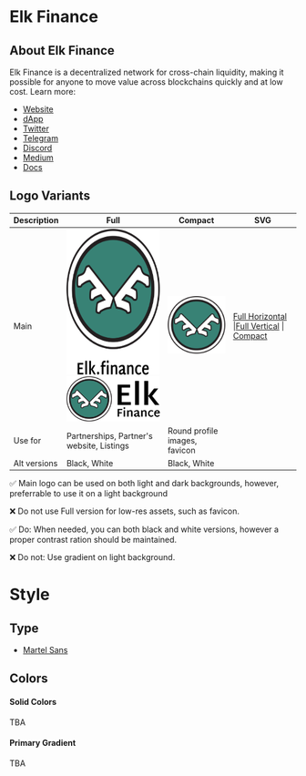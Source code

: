 # Elk Finance

## About Elk Finance

Elk Finance is a decentralized network for cross-chain liquidity, making it possible for anyone to move value across blockchains quickly and at low cost. Learn more:

* [Website](https://elk.finance/)
* [dApp](https://app.elk.finance)
* [Twitter](https://twitter.com/elk_finance)
* [Telegram](https://t.me/joinchat/FxWa-q6m3dQ1YzM0)
* [Discord](https://discord.gg/GhfCMsUvej)
* [Medium](https://elk-finance.medium.com/)
* [Docs](https://docs.elk.finance/)


## Logo Variants

|Description|Full|Compact|SVG|
|---|---|---|---|
|Main|<img src="Logo/elk-logo-full-v1.png" height=256 />  <img src="Logo/elk-logo-full-v2.png" width=256 />|<img src="Logo/elk-logo-compact.png" width=256 />|[Full Horizontal](Logo/SVG/elk-logo-full-v1.svg) \|[Full Vertical](Logo/SVG/elk-logo-full-v2.svg) \| [Compact](Logo/SVG/elk-logo-compact.svg)|
|Use for|Partnerships, Partner's website, Listings|Round profile images, favicon|
|Alt versions|Black, White|Black, White|

✅ Main logo can be used on both light and dark backgrounds, however, preferrable to use it on a light background

❌ Do not use Full version for low-res assets, such as favicon.

✅ Do: When needed, you can both black and white versions, however a proper contrast ration should be maintained.

❌ Do not: Use gradient on light background.


# Style

## Type

* [Martel Sans](https://fonts.google.com/specimen/Martel+Sans)

## Colors

#### Solid Colors

TBA

#### Primary Gradient

TBA
